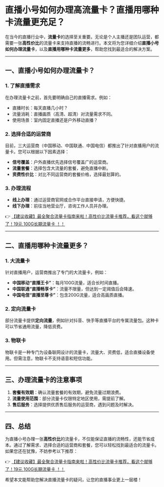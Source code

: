 # 直播小号如何办理高流量卡？直播用哪种卡流量更充足？

在当今的直播行业中，**流量卡**的选择至关重要。无论是个人主播还是团队运营，都需要一张**高性价比**的流量卡来支持直播的流畅进行。本文将为您详细介绍**直播小号如何办理流量卡**，以及**直播用哪种卡流量更多**，帮助您找到最适合的解决方案。

---

## 一、直播小号如何办理流量卡？

### 1. 了解直播需求
在办理流量卡之前，首先要明确自己的直播需求。例如：
- 直播时长：每天直播几小时？
- 流量消耗：直播画质（高清、超清）对流量需求不同。
- 使用场景：室内固定直播还是户外移动直播？

### 2. 选择合适的运营商
目前，三大运营商（中国移动、中国联通、中国电信）都推出了针对直播用户的流量卡。您可以根据以下因素选择：
- **信号覆盖**：户外直播优先选择信号覆盖广的运营商。
- **流量套餐**：选择包含大流量的套餐，避免直播中断。
- **资费性价比**：对比不同运营商的套餐价格，选择最划算的。

### 3. 办理流程
- **线上办理**：通过运营商官网或合作平台直接申请，方便快捷。
- **线下办理**：前往当地营业厅，咨询工作人员并办理。

👉 [【建议收藏】最全聚合流量卡指南来啦！高性价比流量卡推荐，看这个就够了！19元 100G长期流量卡 ！！](https://bit.ly/Liuliangka)

---

## 二、直播用哪种卡流量更多？

### 1. 大流量卡
针对直播用户，运营商推出了专门的大流量卡，例如：
- **中国移动“直播王卡”**：每月100G流量，适合长时间直播。
- **中国联通“直播畅享卡”**：流量不限量，但达到一定阈值后会降速。
- **中国电信“直播至尊卡”**：包含200G流量，适合高画质直播。

### 2. 定向流量卡
部分流量卡提供**定向流量**，例如针对抖音、快手等直播平台的专属流量包。这种卡可以节省通用流量，降低资费。

### 3. 物联卡
物联卡是一种专门为设备联网设计的流量卡，流量大、资费低，适合直播设备使用。但需注意，物联卡不支持语音和短信功能。

---

## 三、办理流量卡的注意事项

1. **套餐有效期**：确认流量套餐的有效期，避免流量过期浪费。
2. **流量使用范围**：部分流量卡仅限特定地区使用，需提前了解。
3. **售后服务**：选择提供优质售后服务的运营商，遇到问题及时解决。

---

## 四、总结

为直播小号办理一张**高性价比**的流量卡，不仅能保证直播的流畅性，还能节省成本。通过了解需求、选择合适的运营商和套餐，您可以轻松找到最适合的流量卡。如果您还在犹豫，不妨参考以下推荐：

👉 [【建议收藏】最全聚合流量卡指南来啦！高性价比流量卡推荐，看这个就够了！19元 100G长期流量卡 ！！](https://bit.ly/Liuliangka)

希望本文能帮助您解决直播流量卡的疑问，让您的直播事业更上一层楼！